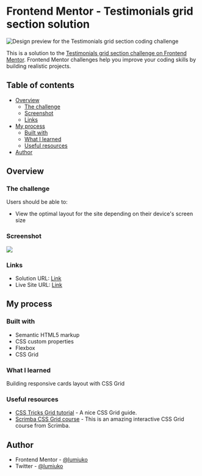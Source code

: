 # Frontend Mentor - Testimonials grid section solution

![Design preview for the Testimonials grid section coding challenge](./design/desktop-preview.jpg)

This is a solution to the [Testimonials grid section challenge on Frontend Mentor](https://www.frontendmentor.io/challenges/testimonials-grid-section-Nnw6J7Un7). Frontend Mentor challenges help you improve your coding skills by building realistic projects.

## Table of contents

- [Overview](#overview)
  - [The challenge](#the-challenge)
  - [Screenshot](#screenshot)
  - [Links](#links)
- [My process](#my-process)
  - [Built with](#built-with)
  - [What I learned](#what-i-learned)
  - [Useful resources](#useful-resources)
- [Author](#author)

## Overview

### The challenge

Users should be able to:

- View the optimal layout for the site depending on their device's screen size

### Screenshot

![](./design/screenshot.jpg)

### Links

- Solution URL: [Link](https://www.frontendmentor.io/solutions/testimonials-solution-using-css-grid-wGa5Mwn8B)
- Live Site URL: [Link](https://flxemt.github.io/testimonials-grid-section)

## My process

### Built with

- Semantic HTML5 markup
- CSS custom properties
- Flexbox
- CSS Grid

### What I learned

Building responsive cards layout with CSS Grid

### Useful resources

- [CSS Tricks Grid tutorial](https://css-tricks.com/snippets/css/complete-guide-grid/) - A nice CSS Grid guide.
- [Scrimba CSS Grid course](https://scrimba.com/learn/cssgrid) - This is an amazing interactive CSS Grid course from Scrimba.

## Author

- Frontend Mentor - [@lumiuko](https://www.frontendmentor.io/profile/lumiuko)
- Twitter - [@lumiuko](https://twitter.com/lumiuko)
